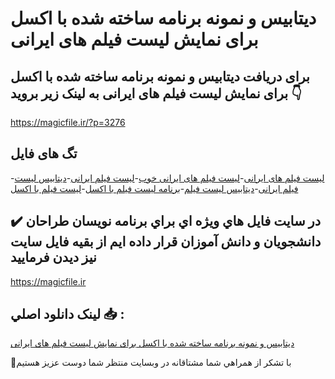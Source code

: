 # دیتابیس و نمونه برنامه ساخته شده با اکسل برای نمایش لیست فیلم های ایرانی

## برای دریافت دیتابیس و نمونه برنامه ساخته شده با اکسل برای نمایش لیست فیلم های ایرانی به لینک زیر بروید 👇

https://magicfile.ir/?p=3276

## تگ های فایل

-[لیست فیلم های ایرانی](https://magicfile.ir/product/%d8%af%db%8c%d8%aa%d8%a7%d8%a8%db%8c%d8%b3-%d8%a7%da%a9%d8%b3%d9%84-%d8%a8%d8%b1%d8%a7%db%8c-%d9%86%d9%85%d8%a7%db%8c%d8%b4-%d9%84%db%8c%d8%b3%d8%aa-%d9%81%db%8c%d9%84%d9%85-%d9%87%d8%a7%db%8c-%d8%a7%db%8c%d8%b1%d8%a7%d9%86%db%8c/)-[لیست فیلم های ایرانی خوب](https://magicfile.ir/product/%d8%af%db%8c%d8%aa%d8%a7%d8%a8%db%8c%d8%b3-%d8%a7%da%a9%d8%b3%d9%84-%d8%a8%d8%b1%d8%a7%db%8c-%d9%86%d9%85%d8%a7%db%8c%d8%b4-%d9%84%db%8c%d8%b3%d8%aa-%d9%81%db%8c%d9%84%d9%85-%d9%87%d8%a7%db%8c-%d8%a7%db%8c%d8%b1%d8%a7%d9%86%db%8c/)-[لیست فیلم ایرانی](https://magicfile.ir/product/%d8%af%db%8c%d8%aa%d8%a7%d8%a8%db%8c%d8%b3-%d8%a7%da%a9%d8%b3%d9%84-%d8%a8%d8%b1%d8%a7%db%8c-%d9%86%d9%85%d8%a7%db%8c%d8%b4-%d9%84%db%8c%d8%b3%d8%aa-%d9%81%db%8c%d9%84%d9%85-%d9%87%d8%a7%db%8c-%d8%a7%db%8c%d8%b1%d8%a7%d9%86%db%8c/)-[دیتابیس لیست فیلم ایرانی](https://magicfile.ir/product/%d8%af%db%8c%d8%aa%d8%a7%d8%a8%db%8c%d8%b3-%d8%a7%da%a9%d8%b3%d9%84-%d8%a8%d8%b1%d8%a7%db%8c-%d9%86%d9%85%d8%a7%db%8c%d8%b4-%d9%84%db%8c%d8%b3%d8%aa-%d9%81%db%8c%d9%84%d9%85-%d9%87%d8%a7%db%8c-%d8%a7%db%8c%d8%b1%d8%a7%d9%86%db%8c/)-[دیتابیس لیست فیلم](https://magicfile.ir/product/%d8%af%db%8c%d8%aa%d8%a7%d8%a8%db%8c%d8%b3-%d8%a7%da%a9%d8%b3%d9%84-%d8%a8%d8%b1%d8%a7%db%8c-%d9%86%d9%85%d8%a7%db%8c%d8%b4-%d9%84%db%8c%d8%b3%d8%aa-%d9%81%db%8c%d9%84%d9%85-%d9%87%d8%a7%db%8c-%d8%a7%db%8c%d8%b1%d8%a7%d9%86%db%8c/)-[برنامه لیست فیلم با اکسل](https://magicfile.ir/product/%d8%af%db%8c%d8%aa%d8%a7%d8%a8%db%8c%d8%b3-%d8%a7%da%a9%d8%b3%d9%84-%d8%a8%d8%b1%d8%a7%db%8c-%d9%86%d9%85%d8%a7%db%8c%d8%b4-%d9%84%db%8c%d8%b3%d8%aa-%d9%81%db%8c%d9%84%d9%85-%d9%87%d8%a7%db%8c-%d8%a7%db%8c%d8%b1%d8%a7%d9%86%db%8c/)-[لیست فیلم با اکسل](https://magicfile.ir/product/%d8%af%db%8c%d8%aa%d8%a7%d8%a8%db%8c%d8%b3-%d8%a7%da%a9%d8%b3%d9%84-%d8%a8%d8%b1%d8%a7%db%8c-%d9%86%d9%85%d8%a7%db%8c%d8%b4-%d9%84%db%8c%d8%b3%d8%aa-%d9%81%db%8c%d9%84%d9%85-%d9%87%d8%a7%db%8c-%d8%a7%db%8c%d8%b1%d8%a7%d9%86%db%8c/)

## ✔️ در سايت فايل هاي ويژه اي براي برنامه نويسان طراحان دانشجويان و دانش آموزان قرار داده ايم از بقيه فايل سايت نيز ديدن فرماييد

https://magicfile.ir


## لينک دانلود اصلي 📥 :

[دیتابیس و نمونه برنامه ساخته شده با اکسل برای نمایش لیست فیلم های ایرانی](https://magicfile.ir/product/%d8%af%db%8c%d8%aa%d8%a7%d8%a8%db%8c%d8%b3-%d8%a7%da%a9%d8%b3%d9%84-%d8%a8%d8%b1%d8%a7%db%8c-%d9%86%d9%85%d8%a7%db%8c%d8%b4-%d9%84%db%8c%d8%b3%d8%aa-%d9%81%db%8c%d9%84%d9%85-%d9%87%d8%a7%db%8c-%d8%a7%db%8c%d8%b1%d8%a7%d9%86%db%8c/) 


🙏با تشکر از همراهي شما مشتاقانه در وبسایت منتظر شما دوست عزیز هستیم

